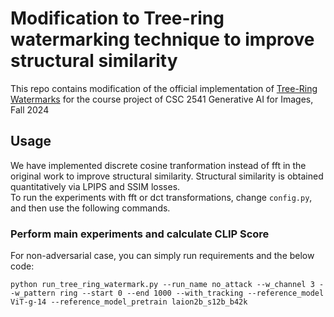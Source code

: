 # Modification to Tree-ring watermarking technique to improve structural similarity

This repo contains modification of the official implementation of [Tree-Ring Watermarks](http://arxiv.org/abs/2305.20030) for the course project of CSC 2541 Generative AI for Images, Fall 2024 

## Usage
We have implemented discrete cosine tranformation instead of fft in the original work to improve structural similarity. Structural similarity is obtained quantitatively via LPIPS and SSIM losses.  
To run the experiments with fft or dct transformations, change `config.py`, and then use the following commands.
### Perform main experiments and calculate CLIP Score
For non-adversarial case, you can simply run requirements and the below code:
```
python run_tree_ring_watermark.py --run_name no_attack --w_channel 3 --w_pattern ring --start 0 --end 1000 --with_tracking --reference_model ViT-g-14 --reference_model_pretrain laion2b_s12b_b42k
```
